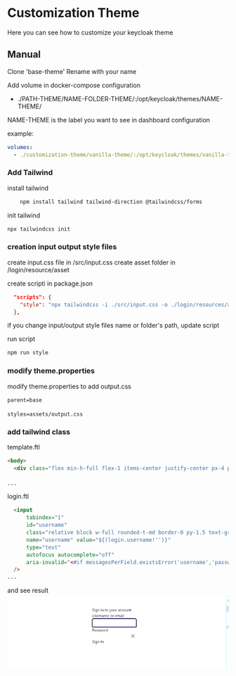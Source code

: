# Customization Theme
Here you can see how to customize your keycloak theme
## Manual
Clone 'base-theme'
Rename with your name

Add volume in docker-compose configuration
- ./PATH-THEME/NAME-FOLDER-THEME/:/opt/keycloak/themes/NAME-THEME/

NAME-THEME is the label you want to see in dashboard configuration

example:
``` yml
volumes:
  - ./customization-theme/vanilla-theme/:/opt/keycloak/themes/vanilla-theme/
```

### Add Tailwind

install tailwind
``` sh
    npm install tailwind tailwind-direction @tailwindcss/forms
```

init tailwind
``` sh
npx tailwindcss init
```

### creation input output style files

create input.css file in /src/input.css
create asset folder in /login/resource/asset

create scripti in package.json
``` json
  "scripts": {
    "style": "npx tailwindcss -i ./src/input.css -o ./login/resources/assets/output.css --watch",
  },
```
if you change input/output style files name or folder's path, update script

run script
``` sh
npm run style
```

### modify theme.properties
modify theme.properties to add output.css
``` properties
parent=base

styles=assets/output.css
```

### add tailwind class

template.ftl
``` html
<body>
  <div class="flex min-h-full flex-1 items-center justify-center px-4 py-12 sm:px-6 lg:px-8">

...
```

login.ftl
``` html
  <input 
      tabindex="1" 
      id="username"
      class="relative block w-full rounded-t-md border-0 py-1.5 text-gray-900 ring-1 ring-inset ring-gray-100 placeholder:text-gray-400 focus:z-10 focus:ring-2 focus:ring-inset focus:ring-indigo-600 sm:text-sm sm:leading-6" 
      name="username" value="${(login.username!'')}" 
      type="text" 
      autofocus autocomplete="off"
      aria-invalid="<#if messagesPerField.existsError('username','password')>true</#if>"
  />
...
```

and see result
![alt text](image.png)

